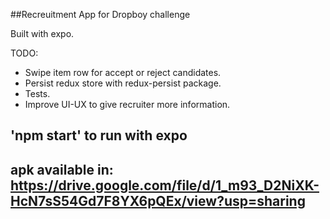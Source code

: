 ##Recreuitment App for Dropboy challenge

Built with expo.

TODO:

- Swipe item row for accept or reject candidates.
- Persist redux store with redux-persist package.
- Tests.
- Improve UI-UX to give recruiter more information.

## 'npm start' to run with expo
## apk available in: https://drive.google.com/file/d/1_m93_D2NiXK-HcN7sS54Gd7F8YX6pQEx/view?usp=sharing